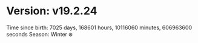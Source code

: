 # Version: v19.2.24
Time since birth: 7025 days, 168601 hours, 10116060 minutes, 606963600 seconds
Season: Winter ❄️
